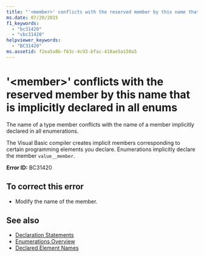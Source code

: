 ```yaml
---
title: "'<member>' conflicts with the reserved member by this name that is implicitly declared in all enums"
ms.date: 07/20/2015
f1_keywords: 
  - "bc31420"
  - "vbc31420"
helpviewer_keywords: 
  - "BC31420"
ms.assetid: f2ea5a8b-f63c-4c93-bfac-418ae5a150a5
---
```

# '\<member>' conflicts with the reserved member by this name that is implicitly declared in all enums
The name of a type member conflicts with the name of a member implicitly declared in all enumerations.  
  
 The Visual Basic compiler creates implicit members corresponding to certain programming elements you declare. Enumerations implicitly declare the member `value__member`.  
  
 **Error ID:** BC31420  
  
## To correct this error  
  
-   Modify the name of the member.  
  
## See also

- [Declaration Statements](~/docs/visual-basic/programming-guide/language-features/statements.md#declaration-statements)
- [Enumerations Overview](../../visual-basic/programming-guide/language-features/constants-enums/enumerations-overview.md)
- [Declared Element Names](../../visual-basic/programming-guide/language-features/declared-elements/declared-element-names.md)
